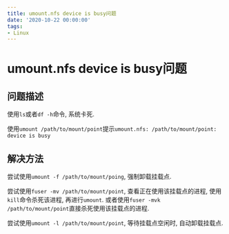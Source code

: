 ```yaml
---
title: umount.nfs device is busy问题
date: '2020-10-22 00:00:00'
tags:
- Linux
---
```

# umount.nfs device is busy问题

## 问题描述

使用`ls`或者`df -h`命令, 系统卡死.

使用`umount /path/to/mount/point`提示`umount.nfs: /path/to/mount/point: device is busy`

## 解决方法

尝试使用`umount -f /path/to/mount/poing`, 强制卸载挂载点.

尝试使用`fuser -mv /path/to/mount/point`, 查看正在使用该挂载点的进程, 使用`kill`命令杀死该进程, 再进行`umount`. 或者使用`fuser -mvk /path/to/mount/point`直接杀死使用该挂载点的进程.

尝试使用`umount -l /path/to/mount/point`, 等待挂载点空闲时, 自动卸载挂载点.

